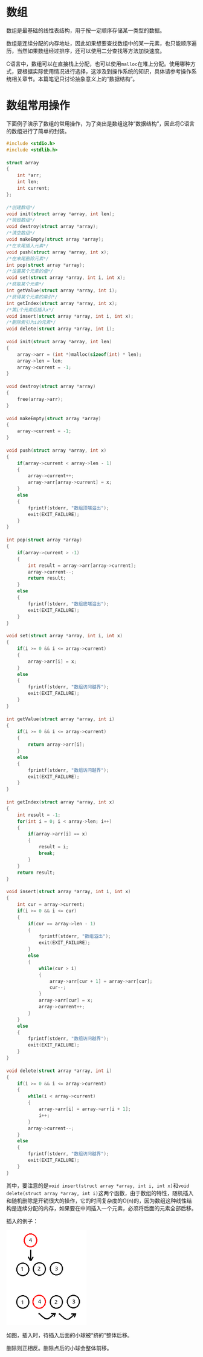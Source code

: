 # 数组

数组是最基础的线性表结构，用于按一定顺序存储某一类型的数据。

数组是连续分配的内存地址，因此如果想要查找数组中的某一元素，也只能顺序遍历，当然如果数组经过排序，还可以使用二分查找等方法加快速度。

C语言中，数组可以在直接栈上分配，也可以使用`malloc`在堆上分配。使用哪种方式，要根据实际使用情况进行选择，这涉及到操作系统的知识，具体请参考操作系统相关章节。本篇笔记只讨论抽象意义上的“数据结构”。

# 数组常用操作

下面例子演示了数组的常用操作，为了突出是数组这种“数据结构”，因此将C语言的数组进行了简单的封装。

```c
#include <stdio.h>
#include <stdlib.h>

struct array
{
	int *arr;
	int len;
	int current;
};

/*创建数组*/
void init(struct array *array, int len);
/*销毁数组*/
void destroy(struct array *array);
/*清空数组*/
void makeEmpty(struct array *array);
/*在末尾插入元素*/
void push(struct array *array, int x);
/*在末尾删除元素*/
int pop(struct array *array);
/*设置某个元素的值*/
void set(struct array *array, int i, int x);
/*获取某个元素*/
int getValue(struct array *array, int i);
/*获得某个元素的索引*/
int getIndex(struct array *array, int x);
/*第i个元素后插入x*/
void insert(struct array *array, int i, int x);
/*删除索引为i的元素*/
void delete(struct array *array, int i);

void init(struct array *array, int len)
{
	array->arr = (int *)malloc(sizeof(int) * len);
	array->len = len;
	array->current = -1;
}

void destroy(struct array *array)
{
	free(array->arr);
}

void makeEmpty(struct array *array)
{
	array->current = -1;
}

void push(struct array *array, int x)
{
	if(array->current < array->len - 1)
	{
		array->current++;
		array->arr[array->current] = x;
	}
	else
	{
		fprintf(stderr, "数组顶端溢出");
		exit(EXIT_FAILURE);
	}
}

int pop(struct array *array)
{
	if(array->current > -1)
	{
		int result = array->arr[array->current];
		array->current--;
		return result;
	}
	else
	{
		fprintf(stderr, "数组底端溢出");
		exit(EXIT_FAILURE);
	}
}

void set(struct array *array, int i, int x)
{
	if(i >= 0 && i <= array->current)
	{
		array->arr[i] = x;
	}
	else
	{
		fprintf(stderr, "数组访问越界");
		exit(EXIT_FAILURE);
	}
}

int getValue(struct array *array, int i)
{
	if(i >= 0 && i <= array->current)
	{
		return array->arr[i];
	}
	else
	{
		fprintf(stderr, "数组访问越界");
		exit(EXIT_FAILURE);
	}
}

int getIndex(struct array *array, int x)
{
	int result = -1;
	for(int i = 0; i < array->len; i++)
	{
		if(array->arr[i] == x)
		{
			result = i;
			break;
		}
	}
	return result;
}

void insert(struct array *array, int i, int x)
{
	int cur = array->current;
	if(i >= 0 && i <= cur)
	{
		if(cur == array->len - 1)
		{
			fprintf(stderr, "数组溢出");
			exit(EXIT_FAILURE);
		}
		else
		{
			while(cur > i)
			{
				array->arr[cur + 1] = array->arr[cur];
				cur--;
			}
			array->arr[cur] = x;
			array->current++;
		}
	}
	else
	{
		fprintf(stderr, "数组访问越界");
		exit(EXIT_FAILURE);
	}
}

void delete(struct array *array, int i)
{
	if(i >= 0 && i <= array->current)
	{
		while(i < array->current)
		{
			array->arr[i] = array->arr[i + 1];
			i++;
		}
		array->current--;
	}
	else
	{
		fprintf(stderr, "数组访问越界");
		exit(EXIT_FAILURE);
	}
}
```

其中，要注意的是`void insert(struct array *array, int i, int x)`和`void delete(struct array *array, int i)`这两个函数，由于数组的特性，随机插入和随机删除是开销很大的操作，它的时间复杂度的O(n)的，因为数组这种线性结构是连续分配的内存，如果要在中间插入一个元素，必须将后面的元素全部后移。

插入的例子：

![](res/1.png)

如图，插入时，待插入后面的小球被“挤的”整体后移。

删除则正相反。删除点后的小球会整体前移。
